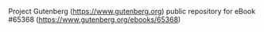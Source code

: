 Project Gutenberg (https://www.gutenberg.org) public repository for
eBook #65368 (https://www.gutenberg.org/ebooks/65368)
